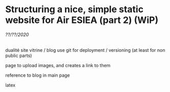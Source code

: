 # Structuring a nice, simple static website for Air ESIEA (part 2) (WiP)
###### ??/??/2020

dualité site vitrine / blog 
use git for deployment / versioning (at least for non public parts)

page to upload images, and creates a link to them

reference to blog in main page

latex
